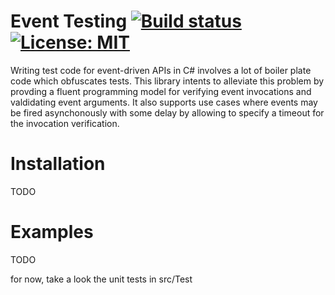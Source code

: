 # Event Testing [![Build status](https://ci.appveyor.com/api/projects/status/0wckkllo1i5n8c49?svg=true)](https://ci.appveyor.com/project/f-tischler/eventtesting) [![License: MIT](https://img.shields.io/badge/License-MIT-yellow.svg)](https://opensource.org/licenses/MIT)

Writing test code for event-driven APIs in C# involves a lot of boiler plate code which obfuscates tests. This library intents to alleviate this problem by provding a fluent programming model for verifying event invocations and valdidating event arguments. It also supports use cases where events may be fired asynchonously with some delay by allowing to specify a timeout for the invocation verification.

# Installation

TODO

# Examples

TODO

for now, take a look the unit tests in src/Test
